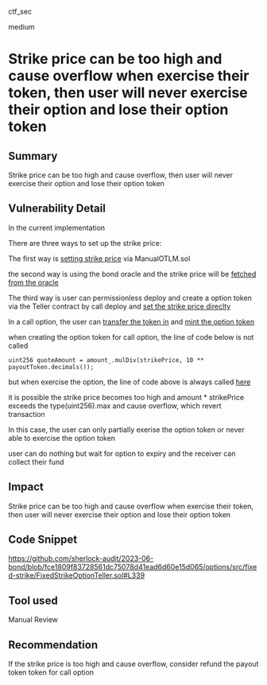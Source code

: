 ctf_sec

medium

# Strike price can be too high and cause overflow when exercise their token, then user will never exercise their option and lose their option token

## Summary

Strike price can be too high and cause overflow, then user will never exercise their option and lose their option token

## Vulnerability Detail

In the current implementation

There are three ways to set up the strike price:

The first way is [setting strike price](https://github.com/sherlock-audit/2023-06-bond/blob/fce1809f83728561dc75078d41ead6d60e15d065/options/src/fixed-strike/liquidity-mining/OTLM.sol#L721) via ManualOTLM.sol

the second way is using the bond oracle and the strike price will be [fetched from the oracle](https://github.com/sherlock-audit/2023-06-bond/blob/fce1809f83728561dc75078d41ead6d60e15d065/options/src/fixed-strike/liquidity-mining/OTLM.sol#L797)

The third way is user can permissionless deploy and create a option token via the Teller contract by call deploy and [set the strike price direclty](https://github.com/sherlock-audit/2023-06-bond/blob/fce1809f83728561dc75078d41ead6d60e15d065/options/src/fixed-strike/FixedStrikeOptionTeller.sol#L169)

In a call option, the user can [transfer the token in](https://github.com/sherlock-audit/2023-06-bond/blob/fce1809f83728561dc75078d41ead6d60e15d065/options/src/fixed-strike/FixedStrikeOptionTeller.sol#L277) and [mint the option token](https://github.com/sherlock-audit/2023-06-bond/blob/fce1809f83728561dc75078d41ead6d60e15d065/options/src/fixed-strike/FixedStrikeOptionTeller.sol#L296)

when creating the option token for call option, the line of code below is not called

```solidity
uint256 quoteAmount = amount_.mulDiv(strikePrice, 10 ** payoutToken.decimals());
```

but when exercise the option, the line of code above is always called [here](https://github.com/sherlock-audit/2023-06-bond/blob/fce1809f83728561dc75078d41ead6d60e15d065/options/src/fixed-strike/FixedStrikeOptionTeller.sol#L339)

it is possible the strike price becomes too high and amount * strikePrice exceeds the type(uint256).max and cause overflow, which revert transaction

In this case, the user can only partially exerise the option token or never able to exercise the option token

user can do nothing but wait for option to expiry and the receiver can collect their fund

## Impact

Strike price can be too high and cause overflow when exercise their token, then user will never exercise their option and lose their option token

## Code Snippet

https://github.com/sherlock-audit/2023-06-bond/blob/fce1809f83728561dc75078d41ead6d60e15d065/options/src/fixed-strike/FixedStrikeOptionTeller.sol#L339

## Tool used

Manual Review

## Recommendation

If the strike price is too high and cause overflow, consider refund the payout token token for call option
